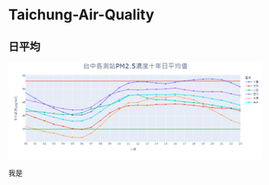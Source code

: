 # Taichung-Air-Quality

## 日平均

![日平均](https://github.com/leeeating/Taichung-Air-Quality/blob/main/%E6%97%A5%E5%B9%B3%E5%9D%87.png)


我是
